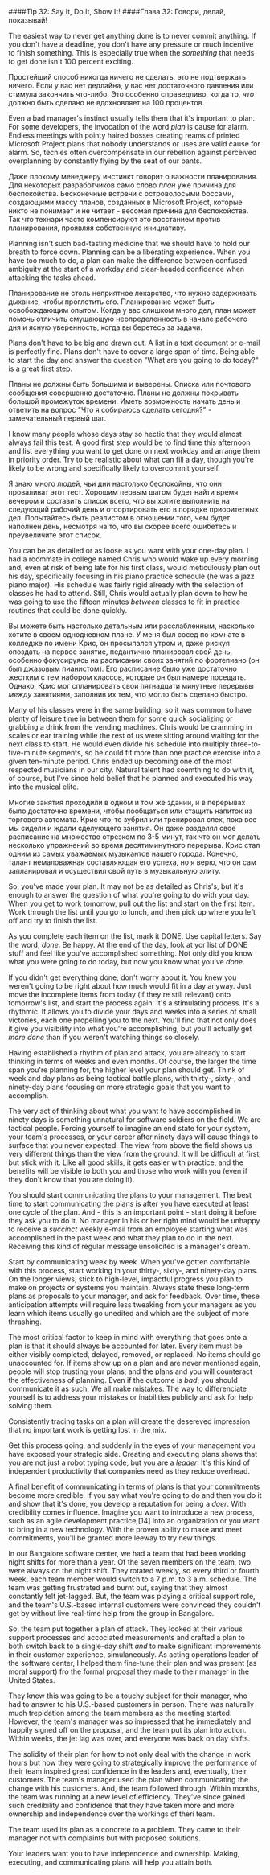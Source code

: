####Tip 32: Say It, Do It, Show It!
####Глава 32: Говори, делай, показывай!

The easiest way to never get anything done is to never commit anything. If you don't have a deadline, you don't have
any pressure or much incentive to finish something. This is especially true when the *something* that needs to get done
isn't 100 percent exciting.

Простейший способ никогда ничего не сделать, это не подтвержать ничего. Если у вас нет дедлайна, у вас нет достаточного
давления или стимула закончить что-либо. Это особенно справедливо, когда то, *что* должно быть сделано не вдохновляет
на 100 процентов.

Even a bad manager's instinct usually tells them that it's important to plan. For some developers, the invocation of
the word *plan* is cause for alarm. Endless meetings with pointy haired bosses creating reams of printed Microsoft
Project plans that nobody understands or uses are valid cause for alarm. So, techies often overcompensate in our
rebellion against perceived overplanning by constantly flying by the seat of our pants.

Даже плохому менеджеру инстинкт говорит о важности планирования. Для некоторых разработчиков само слово *план* уже
причина для беспокойства. Бесконечные встречи с островолосыми боссами, создающими массу планов, созданных в
Microsoft Project, которые никто не понимает и не читает - весомая причина для беспокойства. Так что технари часто
компенсируют это восстанием против планирования, проявляя собственную инициативу.

Planning isn't such bad-tasting medicine that we should have to hold our breath to force down. Planning can be a
liberating experience. When you have too much to do, a plan can make the difference between confused ambiguity at the
start of a workday and clear-headed confidence when attacking the tasks ahead.

Планирование не столь неприятное лекарство, что нужно задерживать дыхание, чтобы проглотить его. Планирование может
быть освобождающим опытом. Когда у вас слишком много дел, план может помочь отличить смущающую неопределенность в
начале рабочего дня и ясную уверенность, когда вы беретесь за задачи.

Plans don't have to be big and drawn out. A list in a text document or e-mail is perfectly fine. Plans don't have to
cover a large span of time. Being able to start the day and answer the question "What are you going to do today?" is a
great first step.

Планы не должны быть большими и выверены. Списка или почтового сообщения совершенно достаточно. Планы не должны
покрывать большой промежуток времени. Иметь возможность начать день и ответить на вопрос "Что я собираюсь сделать
сегодня?" - замечательный первый шаг.

I know many people whose days stay so hectic that they would almost always fail this test. A good first step would be
to find time this afternoon and list everything you want to get done on next workday and arrange them in priority
order. Try to be realistic about what can fill a day, though you're likely to be wrong and specifically likely to
overcommit yourself.

Я знаю много людей, чьи дни настолько беспокойны, что они проваливат этот тест. Хорошим первым шагом будет найти время
вечером и составить список всего, что вы хотите выполнить на следующий рабочий день и отсортировать его в порядке
приоритетных дел. Попытайтесь быть реалистом в отношении того, чем будет наполнен день, несмотря на то, что вы скорее
всего ошибетесь и преувеличите этот список.

You can be as detailed or as loose as you want with your one-day plan. I had a roommate in college named Chris who
would wake up every morning and, even at risk of being late for his first class, would meticulously plan out his day,
specifically focusing in his piano practice schedule (he was a jazz piano major). His schedule was fairly rigid already
with the selection of classes he had to attend. Still, Chris would actually plan down to how he was going to use the
fifteen minutes *between* classes to fit in practice routines that could be done quickly.

Вы можете быть настолько детальным или расслабленным, насколько хотите в своем однодневном плане. У меня был сосед по
комнате в колледже по имени Крис, он просыпался утром и, даже рискуя опоздать на первое занятие, педантично планировал
свой день, особенно фокусируясь на расписании своих занятий по фортепиано (он был джазовым пианистом). Его расписание
было уже достаточно жестким  с тем набором классов, которые он был намере посещать. Однако, Крис мог спланировать
свои пятнадцати минутные перерывы *между* занятиями, заполнив их тем, что могло быть сделано быстро.

Many of his classes were in the same building, so it was common to have plenty of leisure time in between them for some
 quick socializing or grabbing a drink from the vending machines. Chris would be cramming in scales or ear training
while the rest of us were sitting around waiting for the next class to start. He would even divide his schedule into
multiply three-to-five-minute segments, so he could fit more than one practice exercise into a given ten-minute period.
Chris ended up becoming one of the most respected musicians in our city. Natural talent had soemthing to do with it,
of course, but I've since held belief that he planned and executed his way into the musical elite.

Многие занятия проходили в одном и том же здании, и в перерывах было достаточно времени, чтобы пообщаться или стащить
напиток из торгового автомата. Крис что-то зубрил или тренировал слех, пока все мы сидели и ждали сделующего занятия.
Он даже разделял свое расписание на множество отрезком по 3-5 минут, так что он мог делать несколько упражнений во
время десятиминутного перерыва. Крис стал одним из самых уважаемых музыкантов нашего города. Конечно, талант
немаловажная составляющая его успеха, но я верю, что он сам запланировал и осуществил свой путь в музыкальную элиту.

So, you've made your plan. It may not be as detailed as Chris's, but it's enough to answer the question of what you're
going to do with your day. When you get to work tomorrow, pull out the list and start on the first item. Work through
the list until you go to lunch, and then pick up where you left off and try to finish the list.

As you complete each item on the list, mark it DONE. Use capital letters. Say the word, *done*. Be happy. At the end
of the day, look at yor list of DONE stuff and feel like you've accomplished something. Not only did you know what
you were going to do today, but now you know what you've *done*.

If you didn't get everything done, don't worry about it. You knew you weren't going to be right about how much would
fit in a day anyway. Just move the incomplete items from today (if they're still relevant) onto tomorrow's list, and
start the process again. It's a stimulating process. It's a rhythmic. It allows you to divide your days and weeks
into a series of small victories, each one propelling you to the next. You'll find that not only does it give you
visibility into what you're accomplishing, but you'll actually get *more done* than if you weren't watching things so
closely.

Having established a rhythm of plan and attack, you are already to start thinking in terms of weeks and even months.
Of course, the larger the time span you're planning for, the higher level your plan should get. Think of week and day
plans as being tactical battle plans, with thirty-, sixty-, and ninety-day plans focusing on more strategic goals that
you want to accomplish.

The very act of thinking about what you want to have accomplished in ninety days is something unnatural for software
soldiers on the field. We are tactical people. Forcing yourself to imagine an end state for your system, your team's
processes, or your career after ninety days will cause things to surface that you never expected. The view from above
the field shows us very different things than the view from the ground. It will be difficult at first, but stick with
it. Like all good skills, it gets easier with practice, and the benefits will be visible to both you and those who work
with you (even if they don't know that you are doing it).

You should start communicating the plans to your management. The best time to start communicating the plans is after
you have executed at least one cycle of the plan. And - this is an important point - start doing it before they ask you
to do it. No manager in his or her right mind would be unhappy to receive a *succinct* weekly e-mail from an employee
starting what was accomplished in the past week and what they plan to do in the next. Receiving this kind of regular
message unsolicited is a manager's dream.

Start by communicating week by week. When you've gotten comfortable with this process, start working in your thirty-,
sixty-, and ninety-day plans. On the longer views, stick to high-level, impactful progress you plan to make on projects
or systems you maintain. Always state these long-term plans as proposals to your manager, and ask for feedback. Over
time, these anticipation attempts will require less tweaking from your managers as you learn which items usually go
unedited and which are the subject of more thrashing.

The most critical factor to keep in mind with everything that goes onto a plan is that it should always be accounted
for later. Every item must be either visibly completed, delayed, removed, or replaced. No items should go unaccounted
for. If items show up on a plan and are never mentioned again, people will stop trusting your  plans, and the plans
and you will counteract the effectiveness of planning. Even if the outcome is *bad*, you should communicate it as such.
We all make mistakes. The way to differenciate yourself is to address your mistakes or inabilities publicly and ask
for help solving them.

Consistently tracing tasks on a plan will create the desereved impression that no important work is getting lost in
the mix.

Get this process going, and suddenly in the eyes of your management you have exposed your strategic side. Creating and
executing plans shows that you are not just a robot typing code, but you are a *leader*. It's this kind of independent
productivity that companies need as they reduce overhead.

A final benefit of communicating in terms of plans is that your commitments become more credible. If you say what
you're going to do and then you do it and show that it's done, you develop a reputation for being a *doer*. With
credibility comes influence. Imagine you want to introduce a new process, such as an agile development practice,[14]
into an organization or you want to bring in a new technology. With the proven ability to make and meet commitments,
you'll be granted more leeway to try new things.

In our Bangalore software center, we had a team that had been working night shifts for more than a year. Of the seven
members on the team, two were always on the night shift. They rotated weekly, so every third or fourth week, each team
member would switch to a 7 p.m. to 3 a.m. schedule. The team was getting frustrated and burnt out, saying that they
almost constantly felt jet-lagged. But, the team was playing a critical support role, and the team's U.S.-based
internal customers were convinced they couldn't get by without live real-time help from the group in Bangalore.

So, the team put together a plan of attack. They looked at their various support processes and accociated measurements
and crafted a plan to both switch back to a single-day shift *and* to make significant improvements in their customer
experience, simulaneously. As acting operations leader of the software center, I helped them fine-tune their plan and
was present (as moral support) fro the formal proposal they made to their manager in the United States.

They knew this was going to be a touchy subject for their manager, who had to answer to his U.S.-based customers in
person. There was naturally much trepidation among the team members as the meeting started. However, the team's manager
was so impressed that he immediately and happily signed off on the proposal, and the team put its plan into action.
Within weeks, the jet lag was over, and everyone was back on day shifts.

The solidity of their plan for how to not only deal with the change in work hours but how they were going to
strategically improve the performance of their team inspired great confidence in the leaders and, eventually, their
customers. The team's manager used the plan when communicating the change with his customers. And, the team followed
through. Within months, the team was running at a new level of efficiency. They've since gained such credibility and
confidence that they have taken more and more ownership and independence over the workings of theri team.

The team used its plan as a concrete to a problem. They came to their manager not with complaints but with proposed
solutions.

Your leaders want you to have independence and ownership. Making, executing, and communicating plans will help you
attain both.




